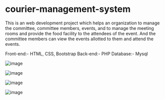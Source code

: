 # courier-management-system

This is an web development project which helps an organization to manage the committee, committee members, events, and to manage the meeting rooms and provide the food facility to the attendees of the event. And the committee members can view the events allotted to them and attend the events.

Front-end:- HTML, CSS, Bootstrap
Back-end:- PHP
Database:- Mysql


![image](https://user-images.githubusercontent.com/83746859/161908828-36760a8f-a504-47d2-a2dd-50c2439e84d0.png)

![image](https://user-images.githubusercontent.com/83746859/161908882-0a3313b5-dedc-4189-982d-7e5243d3910e.png)

![image](https://user-images.githubusercontent.com/83746859/161908928-9d333ab1-a653-4e1b-954a-b5ebef54553d.png)

![image](https://user-images.githubusercontent.com/83746859/161908972-f53ec204-da8f-4d22-bed2-ec0caa2300f9.png)
